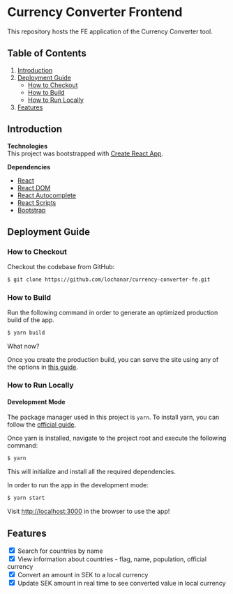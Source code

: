 # Currency Converter Frontend 

This repository hosts the FE application of the Currency Converter tool.

## Table of Contents
1. [Introduction](#introduction)
2. [Deployment Guide](#deployment-guide)
   - [How to Checkout](#how-to-checkout)
   - [How to Build](#how-to-build)
   - [How to Run Locally](#how-to-run-locally)   
3. [Features](#features)


## Introduction

**Technologies** <br>
This project was bootstrapped with [Create React App](https://github.com/facebook/create-react-app).

**Dependencies** <br>
- [React](https://www.npmjs.com/package/react)
- [React DOM](https://www.npmjs.com/package/react-dom)
- [React Autocomplete](https://www.npmjs.com/package/react-autocomplete)
- [React Scripts](https://www.npmjs.com/package/react-scripts)
- [Bootstrap](https://getbootstrap.com/) 


## Deployment Guide

### How to Checkout
Checkout the codebase from GitHub:
```bash
$ git clone https://github.com/lochanar/currency-converter-fe.git
```

### How to Build
Run the following command in order to generate an optimized production build of the app. 

```bash
$ yarn build
```

What now?

Once you create the production build, you can serve the site using any of the options in [this guide](https://create-react-app.dev/docs/deployment/).

### How to Run Locally
#### Development Mode
The package manager used in this project is `yarn`. To install yarn, you can follow the [official guide](https://classic.yarnpkg.com/en/docs/install#debian-stable).

Once yarn is installed, navigate to the project root and execute the following command:
```bash
$ yarn
```
This will initialize and install all the required dependencies.

In order to run the app in the development mode:

```bash
$ yarn start
```

Visit [http://localhost:3000](http://localhost:3000) in the browser to use the app!

## Features


<input type="checkbox" checked> Search for countries by name<br>
<input type="checkbox" checked> View information about countries - flag, name, population, official currency<br>
<input type="checkbox" checked> Convert an amount in SEK to a local currency<br>
<input type="checkbox" checked> Update SEK amount in real time to see converted value in local currency<br>

